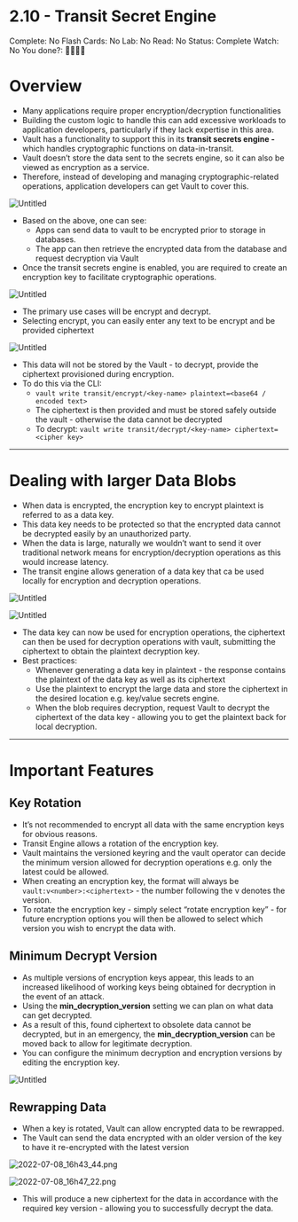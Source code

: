 # 2.10 - Transit Secret Engine

Complete: No
Flash Cards: No
Lab: No
Read: No
Status: Complete
Watch: No
You done?: 🌚🌚🌚🌚

# Overview

- Many applications require proper encryption/decryption functionalities
- Building the custom logic to handle this can add excessive workloads to application developers, particularly if they lack expertise in this area.
- Vault has a functionality to support this in its **transit secrets engine -** which handles cryptographic functions on data-in-transit.
- Vault doesn’t store the data sent to the secrets engine, so it can also be viewed as encryption as a service.
- Therefore, instead of developing and managing cryptographic-related operations, application developers can get Vault to cover this.

![Untitled](./2%2010%20-%20Transit%20Secret%20Engine/Untitled.png)

- Based on the above, one can see:
    - Apps can send data to vault to be encrypted prior to storage in databases.
    - The app can then retrieve the encrypted data from the database and request decryption via Vault
- Once the transit secrets engine is enabled, you are required to create an encryption key to facilitate cryptographic operations.

![Untitled](./2%2010%20-%20Transit%20Secret%20Engine//Untitled%201.png)

- The primary use cases will be encrypt and decrypt.
- Selecting encrypt, you can easily enter any text to be encrypt and be provided ciphertext

![Untitled](./2%2010%20-%20Transit%20Secret%20Engine//Untitled%202.png)

- This data will not be stored by the Vault - to decrypt, provide the ciphertext provisioned during encryption.
- To do this via the CLI:
    - `vault write transit/encrypt/<key-name> plaintext=<base64 / encoded text>`
    - The ciphertext is then provided and must be stored safely outside the vault - otherwise the data cannot be decrypted
    - To decrypt: `vault write transit/decrypt/<key-name> ciphertext=<cipher key>`

---

# Dealing with larger Data Blobs

- When data is encrypted, the encryption key to encrypt plaintext is referred to as a data key.
- This data key needs to be protected so that the encrypted data cannot be decrypted easily by an unauthorized party.
- When the data is large, naturally we wouldn’t want to send it over traditional network means for encryption/decryption operations as this would increase latency.
- The transit engine allows generation of a data key that ca be used locally for encryption and decryption operations.

![Untitled](./2%2010%20-%20Transit%20Secret%20Engine//Untitled%203.png)

![Untitled](./2%2010%20-%20Transit%20Secret%20Engine//Untitled%204.png)

- The data key can now be used for encryption operations, the ciphertext can then be used for decryption operations with vault, submitting the ciphertext to obtain the plaintext decryption key.
- Best practices:
    - Whenever generating a data key in plaintext - the response contains the plaintext of the data key as well as its ciphertext
    - Use the plaintext to encrypt the large data and store the ciphertext in the desired location e.g. key/value secrets engine.
    - When the blob requires decryption, request Vault to decrypt the ciphertext of the data key - allowing you to get the plaintext back for local decryption.

---

# Important Features

## Key Rotation

- It’s not recommended to encrypt all data with the same encryption keys for obvious reasons.
- Transit Engine allows a rotation of the encryption key.
- Vault maintains the versioned keyring and the vault operator can decide the minimum version allowed for decryption operations e.g. only the latest could be allowed.
- When creating an encryption key, the format will always be `vault:v<number>:<ciphertext>` - the number following the v denotes the version.
- To rotate the encryption key - simply select “rotate encryption key” - for future encryption options you will then be allowed to select which version you wish to encrypt the data with.

## Minimum Decrypt Version

- As multiple versions of encryption keys appear, this leads to an increased likelihood of working keys being obtained for decryption in the event of an attack.
- Using the **min_decryption_version** setting we can plan on what data can get decrypted.
- As a result of this, found ciphertext to obsolete data cannot be decrypted, but in an emergency, the **min_decryption_version** can be moved back to allow for legitimate decryption.
- You can configure the minimum decryption and encryption versions by editing the encryption key.

![Untitled](./2%2010%20-%20Transit%20Secret%20Engine//Untitled%205.png)

## Rewrapping Data

- When a key is rotated, Vault can allow encrypted data to be rewrapped.
- The Vault can send the data encrypted with an older version of the key to have it re-encrypted with the latest version

![2022-07-08_16h43_44.png](./2%2010%20-%20Transit%20Secret%20Engine//2022-07-08_16h43_44.png)

![2022-07-08_16h47_22.png](./2%2010%20-%20Transit%20Secret%20Engine/2022-07-08_16h47_22.png)

- This will produce a new ciphertext for the data in accordance with the required key version - allowing you to successfully decrypt the data.